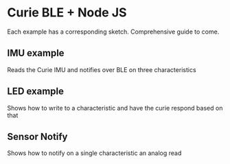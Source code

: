 # Curie BLE + Node JS

Each example has a corresponding sketch. Comprehensive guide to come.

## IMU example

Reads the Curie IMU and notifies over BLE on three characteristics

## LED example

Shows how to write to a characteristic and have the curie respond based on that

## Sensor Notify

Shows how to notify on a single characteristic an analog read
